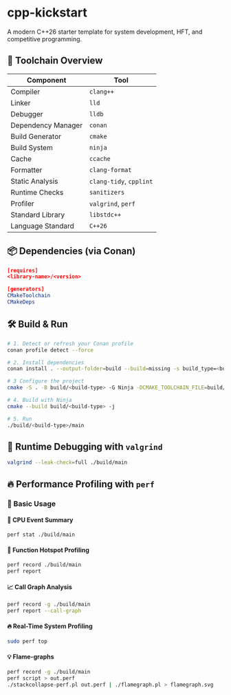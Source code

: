# cpp-kickstart

A modern C++26 starter template for system development, HFT, and competitive programming.

## 🧰 Toolchain Overview

| Component          | Tool                      |
|--------------------|---------------------------|
| Compiler           | `clang++`                 |
| Linker             | `lld`                     |
| Debugger           | `lldb`                    |
| Dependency Manager         | `conan`                   |
| Build Generator       | `cmake`         |
| Build System           | `ninja`                   |
| Cache              | `ccache`                  |
| Formatter          | `clang-format`            |
| Static Analysis    | `clang-tidy`, `cpplint`   |
| Runtime Checks             | `sanitizers`              |
| Profiler           | `valgrind`, `perf`        |
| Standard Library   | `libstdc++`               |
| Language Standard  | `C++26`                   |

## 📦 Dependencies (via Conan)

```cmake
[requires]
<library-name>/<version>

[generators]
CMakeToolchain
CMakeDeps
```

## 🛠 Build & Run

```bash
# 1. Detect or refresh your Conan profile
conan profile detect --force

# 2. Install dependencies
conan install . --output-folder=build --build=missing -s build_type=<build-type>

# 3 Configure the project
cmake -S . -B build/<build-type> -G Ninja -DCMAKE_TOOLCHAIN_FILE=build/<build-type>/conan_toolchain.cmake -DCMAKE_BUILD_TYPE=<build-type> -DSANITIZER_SET=default

# 4. Build with Ninja
cmake --build build/<build-type> -j

# 5. Run
./build/<build-type>/main
```

## 🧪 Runtime Debugging with `valgrind`

```bash
valgrind --leak-check=full ./build/main
```

## 🔥 Performance Profiling with `perf`

### 🚀 Basic Usage

#### 🔬 CPU Event Summary

```bash
perf stat ./build/main
```

#### 🧪 Function Hotspot Profiling

```bash
perf record ./build/main
perf report
```

#### 📈 Call Graph Analysis

```bash
perf record -g ./build/main
perf report --call-graph
```

#### 🔥 Real-Time System Profiling

```bash
sudo perf top
```

#### 💡 Flame-graphs

```bash
perf record -g ./build/main
perf script > out.perf
./stackcollapse-perf.pl out.perf | ./flamegraph.pl > flamegraph.svg
```
